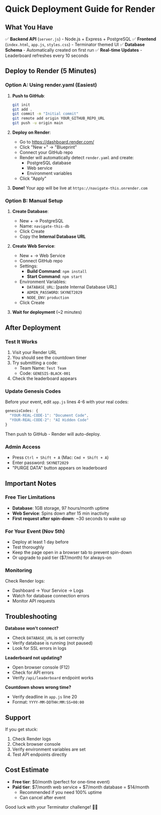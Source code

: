 # Quick Deployment Guide for Render

## What You Have

✅ **Backend API** (`server.js`) - Node.js + Express + PostgreSQL
✅ **Frontend** (`index.html`, `app.js`, `styles.css`) - Terminator themed UI
✅ **Database Schema** - Automatically created on first run
✅ **Real-time Updates** - Leaderboard refreshes every 10 seconds

## Deploy to Render (5 Minutes)

### Option A: Using render.yaml (Easiest)

1. **Push to GitHub**:
   ```bash
   git init
   git add .
   git commit -m "Initial commit"
   git remote add origin YOUR_GITHUB_REPO_URL
   git push -u origin main
   ```

2. **Deploy on Render**:
   - Go to https://dashboard.render.com/
   - Click "New +" → "Blueprint"
   - Connect your GitHub repo
   - Render will automatically detect `render.yaml` and create:
     - PostgreSQL database
     - Web service
     - Environment variables
   - Click "Apply"

3. **Done!** Your app will be live at `https://navigate-this.onrender.com`

### Option B: Manual Setup

1. **Create Database**:
   - New + → PostgreSQL
   - Name: `navigate-this-db`
   - Click Create
   - Copy the **Internal Database URL**

2. **Create Web Service**:
   - New + → Web Service
   - Connect GitHub repo
   - Settings:
     - **Build Command**: `npm install`
     - **Start Command**: `npm start`
   - Environment Variables:
     - `DATABASE_URL`: [paste Internal Database URL]
     - `ADMIN_PASSWORD`: `SKYNET2029`
     - `NODE_ENV`: `production`
   - Click Create

3. **Wait for deployment** (~2 minutes)

## After Deployment

### Test It Works

1. Visit your Render URL
2. You should see the countdown timer
3. Try submitting a code:
   - Team Name: `Test Team`
   - Code: `GENESIS-BLACK-001`
4. Check the leaderboard appears

### Update Genesis Codes

Before your event, edit `app.js` lines 4-6 with your real codes:

```javascript
genesisCodes: {
  "YOUR-REAL-CODE-1": "Document Code",
  "YOUR-REAL-CODE-2": "AI Hidden Code"
}
```

Then push to GitHub - Render will auto-deploy.

### Admin Access

- Press `Ctrl + Shift + A` (Mac: `Cmd + Shift + A`)
- Enter password: `SKYNET2029`
- "PURGE DATA" button appears on leaderboard

## Important Notes

### Free Tier Limitations

- **Database**: 1GB storage, 97 hours/month uptime
- **Web Service**: Spins down after 15 min inactivity
- **First request after spin-down**: ~30 seconds to wake up

### For Your Event (Nov 5th)

- Deploy at least 1 day before
- Test thoroughly
- Keep the page open in a browser tab to prevent spin-down
- Or upgrade to paid tier ($7/month) for always-on

### Monitoring

Check Render logs:
- Dashboard → Your Service → Logs
- Watch for database connection errors
- Monitor API requests

## Troubleshooting

**Database won't connect?**
- Check `DATABASE_URL` is set correctly
- Verify database is running (not paused)
- Look for SSL errors in logs

**Leaderboard not updating?**
- Open browser console (F12)
- Check for API errors
- Verify `/api/leaderboard` endpoint works

**Countdown shows wrong time?**
- Verify deadline in `app.js` line 20
- Format: `YYYY-MM-DDTHH:MM:SS+00:00`

## Support

If you get stuck:
1. Check Render logs
2. Check browser console
3. Verify environment variables are set
4. Test API endpoints directly

## Cost Estimate

- **Free tier**: $0/month (perfect for one-time event)
- **Paid tier**: $7/month web service + $7/month database = $14/month
  - Recommended if you need 100% uptime
  - Can cancel after event

Good luck with your Terminator challenge! 🤖🔴

